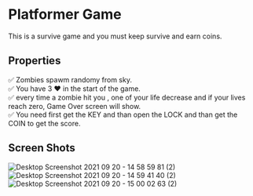 # Platformer Game
This is a survive game and you must keep survive and earn coins.
## Properties
✅ Zombies spawm randomy from sky.\
✅ You have 3 ❤️ in the start of the game.\
✅ every time a zombie hit you , one of your life decrease and if your lives reach zero, Game Over screen will show.\
✅ You need first get the KEY and than open the LOCK and than get the COIN to get the score.
## Screen Shots
![Desktop Screenshot 2021 09 20 - 14 58 59 81 (2)](https://user-images.githubusercontent.com/88179607/133988754-f49b7c80-bbac-43de-8d3c-0ce7f3f65d59.png)
![Desktop Screenshot 2021 09 20 - 14 59 41 40 (2)](https://user-images.githubusercontent.com/88179607/133988770-30bdea5f-4c01-4674-a5e2-48c7b356622e.png)
![Desktop Screenshot 2021 09 20 - 15 00 02 63 (2)](https://user-images.githubusercontent.com/88179607/133988779-4829d6c9-0e73-4bd8-84d4-2dc72832a489.png)
